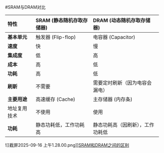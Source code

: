 #SRAM与DRAM对比 

| 特性       | SRAM (静态随机存取存储器) | DRAM (动态随机存取存储器) |
| :------- | :--------------- | :--------------- |
| **基本单元** | 触发器 (Flip-flop)  | 电容器 (Capacitor)  |
| **速度**   | 快                | 慢                |
| **集成度**  | 低                | 高                |
| **成本**   | 高                | 低                |
| **功耗**   | 高                | 低                |
| **刷新**   | 不需要              | 需要定时刷新（因为电容会漏电）  |
| **主要用途** | 高速缓存 (Cache)     | 主存储器 (内存条)       |
| 地址复用技术   | 不使用              | 使用               |
| **功耗**   | 静态功耗低，工作功耗高      | 静态功耗高（因刷新），工作功耗低 |

![[截屏2025-09-16 上午1.28.00.png]][SRAM和DRAM之间的区别](https://www.guru99.com/zh-CN/sram-vs-dram-difference.html) 